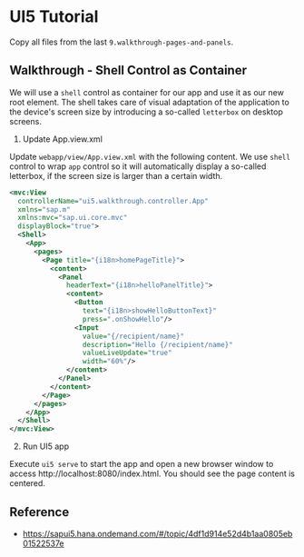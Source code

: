 # UI5 Tutorial

Copy all files from the last `9.walkthrough-pages-and-panels`.

## Walkthrough - Shell Control as Container

We will use a `shell` control as container for our app and use it as our new root element. The shell takes care of visual adaptation of the application to the device's screen size by introducing a so-called `letterbox` on desktop screens.

1. Update App.view.xml

Update `webapp/view/App.view.xml` with the following content. We use `shell` control to wrap `app` control so it will automatically display a so-called letterbox, if the screen size is larger than a certain width.

```xml
<mvc:View
  controllerName="ui5.walkthrough.controller.App"
  xmlns="sap.m"
  xmlns:mvc="sap.ui.core.mvc"
  displayBlock="true">
  <Shell>
    <App>
      <pages>
        <Page title="{i18n>homePageTitle}">
          <content>
            <Panel
              headerText="{i18n>helloPanelTitle}">
              <content>
                <Button
                  text="{i18n>showHelloButtonText}"
                  press=".onShowHello"/>
                <Input
                  value="{/recipient/name}"
                  description="Hello {/recipient/name}"
                  valueLiveUpdate="true"
                  width="60%"/>
              </content>
            </Panel>
          </content>
        </Page>
      </pages>
    </App>
  </Shell>
</mvc:View>
```

2. Run UI5 app

Execute `ui5 serve` to start the app and open a new browser window to access http://localhost:8080/index.html. You should see the page content is centered.

## Reference

- https://sapui5.hana.ondemand.com/#/topic/4df1d914e52d4b1aa0805eb01522537e
